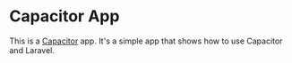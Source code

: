 # Capacitor App

This is a [Capacitor](https://capacitor.ionicframework.com/) app. It's a simple app that shows how to use Capacitor and Laravel.